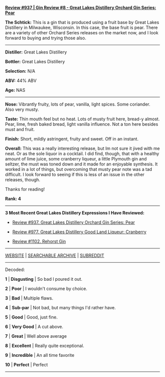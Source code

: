 
[**Review #937 | Gin Review #8 - Great Lakes Distillery Orchard Gin Series: Pear**]( https://t8ke.review/review-937-great-lakes-distillery-orchard-series-gin-pear/)

**The Schtick:** This is a gin that is produced using a fruit base by Great Lakes Distillery in Milwaukee, Wisconsin. In this case, the base fruit is pear. There are a variety of other Orchard Series releases on the market now, and I look forward to buying and trying those also. 

-----

**Distiller:** Great Lakes Distillery

**Bottler:** Great Lakes Distillery

**Selection:** N/A

**ABV:**  44% ABV

**Age:** NAS 

-----

**Nose:**  Vibrantly fruity, lots of pear, vanilla, light spices. Some coriander. Also very musty.  

**Taste:** Thin mouth feel but no heat. Lots of musty fruit here, bread-y almost. Pear, lime, fresh baked bread, light vanilla influence. Not a ton here besides must and fruit. 

**Finish:** Short, mildly astringent, fruity and sweet. Off in an instant. 

**Overall:** This was a really interesting release, but Im not sure it jived with me neat. Or as the sole liquor in a cocktail. I did find, though, that with a healthy amount of lime juice, some cranberry liqueur, a little Plymouth gin and seltzer, the must was toned down and it made for an enjoyable synthesis. It worked in a lot of things, but overcoming that musty pear note was a tad difficult. I look forward to seeing if this is less of an issue in the other releases, though. 

Thanks for reading!

**Rank: 4**

----- 

**3 Most Recent Great Lakes Distillery Expressions I Have Reviewed:** 

- [Review #937. Great Lakes Distillery Orchard Gin Series: Pear]( https://t8ke.review/review-937-great-lakes-distillery-orchard-series-gin-pear/) 

- [Review #977. Great Lakes Distillery Good Land Liqueur: Cranberry]( https://t8ke.review/review-977-great-lakes-distillery-good-land-liqueur-cranberry/) 

- [Review #1102. Rehorst Gin]( https://t8ke.review/review-1102-great-lakes-distillery-rehorst-gin/) 

-----

[WEBSITE](https://t8ke.review) | [SEARCHABLE ARCHIVE](https://t8ke.review/review-archive/) | [SUBREDDIT](https://reddit.com/r/t8kereviews)

-----

Decoded:

**1** | **Disgusting** | So bad I poured it out.

**2** | **Poor** | I wouldn't consume by choice.

**3** | **Bad** | Multiple flaws.

**4** | **Sub-par** | Not bad, but many things I'd rather have.

**5** | **Good** | Good, just fine.

**6** | **Very Good** | A cut above.

**7** | **Great** | Well above average

**8** | **Excellent** | Really quite exceptional.

**9** | **Incredible** | An all time favorite

**10** | **Perfect** | Perfect

----

